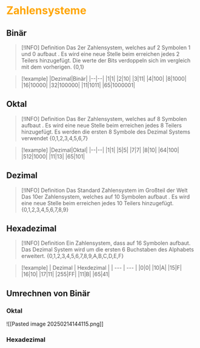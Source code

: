 # <font color = "orange">Zahlensysteme</font>

## Binär
>[!INFO] Definition
>Das 2er Zahlensystem, welches auf 2 Symbolen 1 und 0 aufbaut . 
>Es wird eine neue Stelle beim erreichen jedes 2 Teilers hinzugefügt.
>Die werte der Bits verdoppeln sich im vergleich mit dem vorherigen.
>{0,1}


>[!example]
>|Dezimal|Binär|
>|--|--|
>|1|1|
>|2|10|
>|3|11|
>|4|100|
>|8|1000|
>|16|10000|
>|32|100000|
>|11|1011|
>|65|1000001|

## Oktal
>[!INFO] Definition
>Das 8er Zahlensystem, welches auf 8 Symbolen aufbaut . 
>Es wird eine neue Stelle beim erreichen jedes 8 Teilers hinzugefügt.
>Es werden die ersten 8 Symbole des Dezimal Systems verwendet
>{0,1,2,3,4,5,6,7}

>[!example]
> |Dezimal|Oktal|
>|--|--|
>|1|1|
>|5|5|
>|7|7|
>|8|10|
>|64|100|
>|512|1000|
>|11|13|
>|65|101|

## Dezimal
>[!INFO] Definition
>Das Standard Zahlensystem im Großteil der Welt
>Das 10er Zahlensystem, welches auf 10 Symbolen aufbaut . 
>Es wird eine neue Stelle beim erreichen jedes 10 Teilers hinzugefügt.
>{0,1,2,3,4,5,6,7,8,9}
## Hexadezimal
 
>[!INFO] Definition
>Ein Zahlensystem, dass auf 16 Symbolen aufbaut.
>Das Dezimal System wird um die ersten 6 Buchstaben des Alphabets erweitert.
>{0,1,2,3,4,5,6,7,8,9,A,B,C,D,E,F}

>[!example]
>| Dezimal | Hexdezimal |
>| --- | --- |
>|0|0|
>|10|A|
>|15|F|
>|16|10|
|17|11|
|255|FF|
|11|B|
>|65|41|

## Umrechnen von Binär 

### Oktal
![[Pasted image 20250214144115.png]]

### Hexadezimal